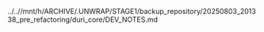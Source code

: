 ../..//mnt/h/ARCHIVE/.UNWRAP/STAGE1/backup_repository/20250803_201338_pre_refactoring/duri_core/DEV_NOTES.md